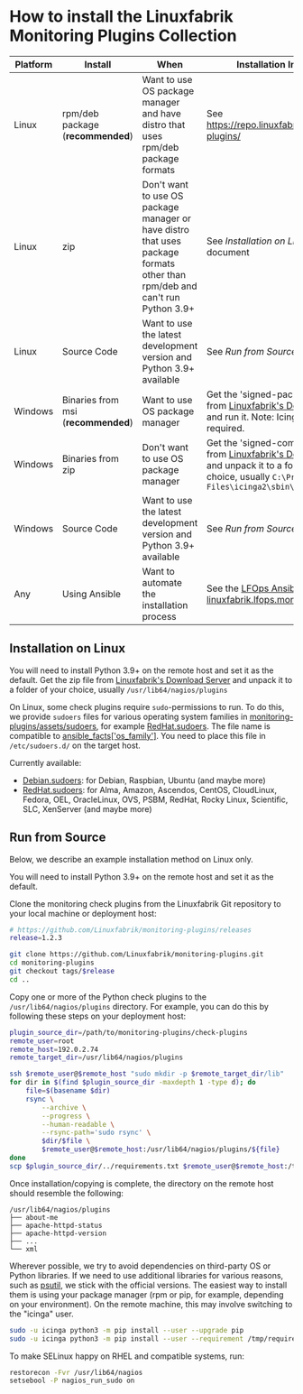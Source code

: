 # How to install the Linuxfabrik Monitoring Plugins Collection

| Platform | Install | When | Installation Instructions |
|----|----|----|----|
| Linux     | rpm/deb package (**recommended**) | Want to use OS package manager and have distro that uses rpm/deb package formats | See <https://repo.linuxfabrik.ch/monitoring-plugins/> |
| Linux     | zip | Don't want to use OS package manager or have distro that uses package formats other than rpm/deb and can't run Python 3.9+ | See *Installation on Linux* in this document |
| Linux     | Source Code | Want to use the latest development version and Python 3.9+ available | See *Run from Source* in this document |
| Windows   | Binaries from msi (**recommended**) | Want to use OS package manager | Get the 'signed-packaged' msi file from [Linuxfabrik's Download Server](https://download.linuxfabrik.ch/monitoring-plugins/) and run it. Note: Icinga2 Agent is required. |
| Windows   | Binaries from zip | Don't want to use OS package manager | Get the 'signed-compiled' zip file from [Linuxfabrik's Download Server](https://download.linuxfabrik.ch/monitoring-plugins/) and unpack it to a folder of your choice, usually `C:\Program Files\icinga2\sbin\linuxfabrik` |
| Windows   | Source Code | Want to use the latest development version and Python 3.9+ available | See *Run from Source* in this document |
| Any       | Using Ansible | Want to automate the installation process | See the [LFOps Ansible Role linuxfabrik.lfops.monitoring_plugins](https://github.com/Linuxfabrik/lfops/tree/main/roles/monitoring_plugins) |


## Installation on Linux

You will need to install Python 3.9+ on the remote host and set it as the default. Get the zip file from [Linuxfabrik's Download Server](https://download.linuxfabrik.ch/monitoring-plugins/) and unpack it to a folder of your choice, usually `/usr/lib64/nagios/plugins`

On Linux, some check plugins require `sudo`-permissions to run. To do this, we provide `sudoers` files for various operating system families in [monitoring-plugins/assets/sudoers](https://github.com/Linuxfabrik/monitoring-plugins/tree/main/assets/sudoers), for example [RedHat.sudoers](https://github.com/Linuxfabrik/monitoring-plugins/blob/main/assets/sudoers/RedHat.sudoers). The file name is compatible to [ansible_facts\['os_family'\]](https://github.com/ansible/ansible/blob/37ae2435878b7dd76b812328878be620a93a30c9/lib/ansible/module_utils/facts.py#L267). You need to place this file in `/etc/sudoers.d/` on the target host.

Currently available:

* [Debian.sudoers](https://github.com/Linuxfabrik/monitoring-plugins/blob/main/assets/sudoers/Debian.sudoers): for Debian, Raspbian, Ubuntu (and maybe more)
* [RedHat.sudoers](https://github.com/Linuxfabrik/monitoring-plugins/blob/main/assets/sudoers/RedHat.sudoers): for Alma, Amazon, Ascendos, CentOS, CloudLinux, Fedora, OEL, OracleLinux, OVS, PSBM, RedHat, Rocky Linux, Scientific, SLC, XenServer (and maybe more)


## Run from Source

Below, we describe an example installation method on Linux only.

You will need to install Python 3.9+ on the remote host and set it as the default.

Clone the monitoring check plugins from the Linuxfabrik Git repository to your local machine or deployment host:

```bash
# https://github.com/Linuxfabrik/monitoring-plugins/releases
release=1.2.3
```

```bash
git clone https://github.com/Linuxfabrik/monitoring-plugins.git
cd monitoring-plugins
git checkout tags/$release
cd ..
```

Copy one or more of the Python check plugins to the `/usr/lib64/nagios/plugins` directory. For example, you can do this by following these steps on your deployment host:

```bash
plugin_source_dir=/path/to/monitoring-plugins/check-plugins
remote_user=root
remote_host=192.0.2.74
remote_target_dir=/usr/lib64/nagios/plugins
```

```bash
ssh $remote_user@$remote_host "sudo mkdir -p $remote_target_dir/lib"
for dir in $(find $plugin_source_dir -maxdepth 1 -type d); do
    file=$(basename $dir)
    rsync \
        --archive \
        --progress \
        --human-readable \
        --rsync-path='sudo rsync' \
        $dir/$file \
        $remote_user@$remote_host:/usr/lib64/nagios/plugins/${file}
done
scp $plugin_source_dir/../requirements.txt $remote_user@$remote_host:/tmp
```

Once installation/copying is complete, the directory on the remote host should resemble the following:

```text
/usr/lib64/nagios/plugins
├── about-me
├── apache-httpd-status
├── apache-httpd-version
├── ...
└── xml
```

Wherever possible, we try to avoid dependencies on third-party OS or Python libraries. If we need to use additional libraries for various reasons, such as [psutil](https://psutil.readthedocs.io/en/latest/), we stick with the official versions. The easiest way to install them is using your package manager (rpm or pip, for example, depending on your environment). On the remote machine, this may involve switching to the "icinga" user.

```bash
sudo -u icinga python3 -m pip install --user --upgrade pip
sudo -u icinga python3 -m pip install --user --requirement /tmp/requirements.txt --require-hashes
```

To make SELinux happy on RHEL and compatible systems, run:

```bash
restorecon -Fvr /usr/lib64/nagios
setsebool -P nagios_run_sudo on
```
